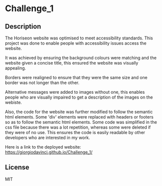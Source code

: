 # Challenge_1

## Description

The Horiseon website was optimised to meet accessibility standards. This project was done to enable people with accessibility issues access the website.

It was achieved by ensuring the background colours were matching and the website given a concise title, this ensured the website was visually appealing. 

Borders were realigned to ensure that they were the same size and one border was not longer than the other. 

Alternative messages were added to images without one, this enables people who are visually impaired to get a description of the images on the webiste.

Also, the code for the website was further modified to follow the semantic html elements. Some 'div' elements were replaced with headers or footers so as to follow the semantic html elements.
Some code was simplified in the css file because there was a lot repetition, whereas some were deleted if they were of no use. This ensures the code is easily readable by other developers who are interested in my work. 

Here is a link to the deployed website: https://giorgiodavinci.github.io/Challenge_1/

## License

MIT

